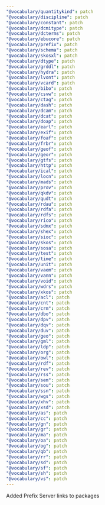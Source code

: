 ```yaml
---
"@vocabulary/quantitykind": patch
"@vocabulary/discipline": patch
"@vocabulary/constant": patch
"@vocabulary/dcmitype": patch
"@vocabulary/dcterms": patch
"@vocabulary/ebucore": patch
"@vocabulary/prefix": patch
"@vocabulary/schema": patch
"@vocabulary/skosxl": patch
"@vocabulary/dtype": patch
"@vocabulary/grddl": patch
"@vocabulary/hydra": patch
"@vocabulary/lvont": patch
"@vocabulary/vcard": patch
"@vocabulary/bibo": patch
"@vocabulary/csvw": patch
"@vocabulary/ctag": patch
"@vocabulary/dash": patch
"@vocabulary/dcam": patch
"@vocabulary/dcat": patch
"@vocabulary/doap": patch
"@vocabulary/earl": patch
"@vocabulary/exif": patch
"@vocabulary/foaf": patch
"@vocabulary/frbr": patch
"@vocabulary/geof": patch
"@vocabulary/geor": patch
"@vocabulary/gtfs": patch
"@vocabulary/http": patch
"@vocabulary/ical": patch
"@vocabulary/locn": patch
"@vocabulary/mads": patch
"@vocabulary/prov": patch
"@vocabulary/qkdv": patch
"@vocabulary/qudt": patch
"@vocabulary/rdau": patch
"@vocabulary/rdfa": patch
"@vocabulary/rdfs": patch
"@vocabulary/rico": patch
"@vocabulary/sdmx": patch
"@vocabulary/shex": patch
"@vocabulary/sioc": patch
"@vocabulary/skos": patch
"@vocabulary/sosa": patch
"@vocabulary/test": patch
"@vocabulary/time": patch
"@vocabulary/unit": patch
"@vocabulary/vaem": patch
"@vocabulary/vann": patch
"@vocabulary/void": patch
"@vocabulary/wdrs": patch
"@vocabulary/xkos": patch
"@vocabulary/acl": patch
"@vocabulary/cnt": patch
"@vocabulary/crm": patch
"@vocabulary/dbo": patch
"@vocabulary/dpv": patch
"@vocabulary/dqv": patch
"@vocabulary/duv": patch
"@vocabulary/geo": patch
"@vocabulary/gml": patch
"@vocabulary/ldp": patch
"@vocabulary/org": patch
"@vocabulary/owl": patch
"@vocabulary/rdf": patch
"@vocabulary/rev": patch
"@vocabulary/rss": patch
"@vocabulary/sem": patch
"@vocabulary/sou": patch
"@vocabulary/ssn": patch
"@vocabulary/wgs": patch
"@vocabulary/xhv": patch
"@vocabulary/xsd": patch
"@vocabulary/as": patch
"@vocabulary/cc": patch
"@vocabulary/gn": patch
"@vocabulary/gr": patch
"@vocabulary/ma": patch
"@vocabulary/oa": patch
"@vocabulary/og": patch
"@vocabulary/qb": patch
"@vocabulary/rr": patch
"@vocabulary/sd": patch
"@vocabulary/sf": patch
"@vocabulary/sh": patch
"@vocabulary/vs": patch
---
```


Added Prefix Server links to packages
